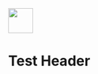 <!-- layout: post
title: "Writing Modular and Maintainable iOS Applications"
date: 2021-10-21 8:00:00 -0000
categories: ios-development mobile -->

<link type="text/css" rel="stylesheet" href="/stylesheets/main.css" />

<img src="/media/profile-sqr.jpg" class="profile" width="50"/>

# Test Header